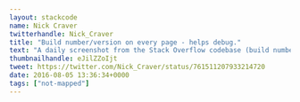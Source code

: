 ```yaml
---
layout: stackcode
name: Nick Craver
twitterhandle: Nick_Craver
title: "Build number/version on every page - helps debug."
text: "A daily screenshot from the Stack Overflow codebase (build number/version on every page - helps debug). "
thumbnailhandle: eJilZZoIjt
tweet: https://twitter.com/Nick_Craver/status/761511207933214720
date: 2016-08-05 13:36:34+0000
tags: ["not-mapped"]
---
```

